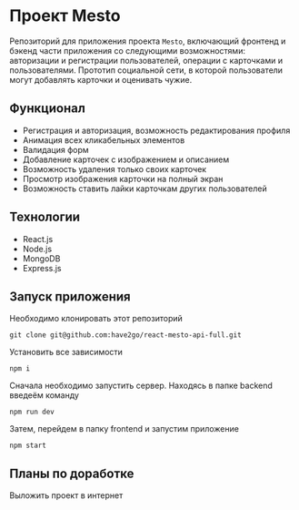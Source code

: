 # Проект Mesto
Репозиторий для приложения проекта `Mesto`, включающий фронтенд и бэкенд части приложения со следующими возможностями: авторизации и регистрации пользователей, операции с карточками и пользователями.
Прототип социальной сети, в которой пользователи могут добавлять карточки и оценивать чужие.

## Функционал

* Регистрация и авторизация, возможность редактирования профиля
* Анимация всех кликабельных элементов
* Валидация форм
* Добавление карточек с изображением и описанием
* Возможность удаления только своих карточек
* Просмотр изображения карточки на полный экран
* Возможность ставить лайки карточкам других пользователей

## Технологии

* React.js
* Node.js
* MongoDB
* Express.js

## Запуск приложения

Необходимо клонировать этот репозиторий

    git clone git@github.com:have2go/react-mesto-api-full.git

Установить все зависимости

    npm i
    
Сначала необходимо запустить сервер. Находясь в папке backend введеём команду

    npm run dev
    
Затем, перейдем в папку frontend и запустим приложение

    npm start

## Планы по доработке

Выложить проект в интернет

